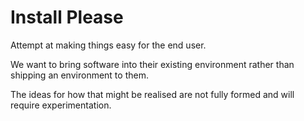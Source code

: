 # Install Please
Attempt at making things easy for the end user.

We want to bring software into their existing environment rather than shipping an environment to them.

The ideas for how that might be realised are not fully formed and will require experimentation.

